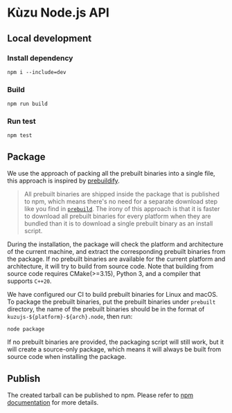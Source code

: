 # Kùzu Node.js API

## Local development

### Install dependency

```
npm i --include=dev
```

### Build

```
npm run build
```

### Run test

```
npm test
```

## Package

We use the approach of packing all the prebuilt binaries into a single file, this approach is inspired by [prebuildify](https://github.com/prebuild/prebuildify).

> All prebuilt binaries are shipped inside the package that is published to npm, which means there's no need for a separate download step like you find in [`prebuild`](https://github.com/prebuild/prebuild). The irony of this approach is that it is faster to download all prebuilt binaries for every platform when they are bundled than it is to download a single prebuilt binary as an install script.

During the installation, the package will check the platform and architecture of the current machine, and extract the corresponding prebuilt binaries from the package. If no prebuilt binaries are available for the current platform and architecture, it will try to build from source code. Note that building from source code requires CMake(>=3.15), Python 3, and a compiler that supports `C++20`.

We have configured our CI to build prebuilt binaries for Linux and macOS. To package the prebuilt binaries, put the prebuilt binaries under `prebuilt` directory, the name of the prebuilt binaries should be in the format of `kuzujs-${platform}-${arch}.node`, then run:

```
node package
```

If no prebuilt binaries are provided, the packaging script will still work, but it will create a source-only package, which means it will always be built from source code when installing the package.

## Publish

The created tarball can be published to npm. Please refer to [npm documentation](https://docs.npmjs.com/cli/v9/commands/npm-publish) for more details.
